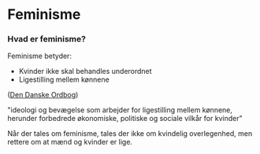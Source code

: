 # Feminisme

### Hvad er feminisme?

Feminisme betyder:

* Kvinder ikke skal behandles underordnet
* Ligestilling mellem kønnene

([Den Danske Ordbog](https://ordnet.dk/ddo/ordbog?query=feminisme))

"ideologi og bevægelse som arbejder for ligestilling mellem kønnene, herunder forbedrede økonomiske, politiske og sociale vilkår for kvinder"

Når der tales om feminisme, tales der ikke om kvindelig overlegenhed, men rettere om at mænd og kvinder er lige.
